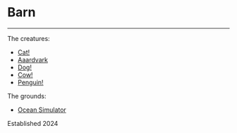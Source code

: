 # Barn

----

The creatures:

* [Cat!](./cat.md)
* [Aaardvark](./the-aardvark.md)
* [Dog!](./dog.md)
* [Cow!](./cow.md)
* [Penguin!](./penguin.md)

The grounds:

* [Ocean Simulator](./pond.md)

Established 2024
